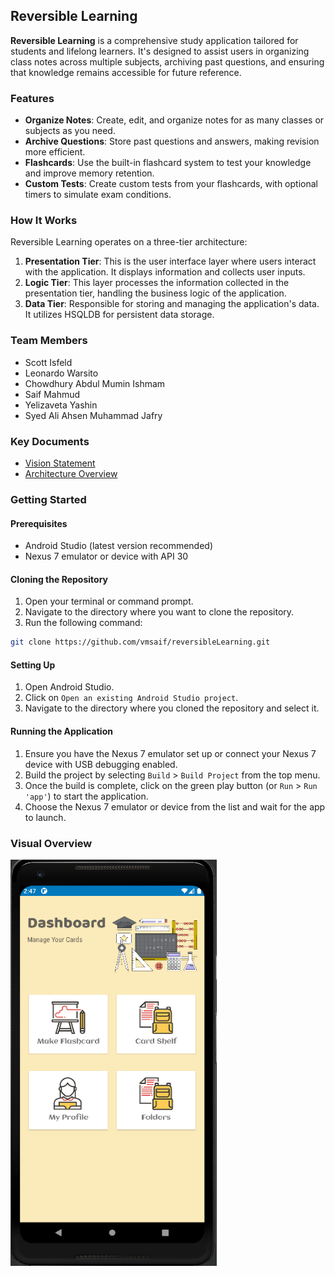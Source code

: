 ## Reversible Learning

**Reversible Learning** is a comprehensive study application tailored for students and lifelong learners. It's designed to assist users in organizing class notes across multiple subjects, archiving past questions, and ensuring that knowledge remains accessible for future reference.

### Features
- **Organize Notes**: Create, edit, and organize notes for as many classes or subjects as you need.
- **Archive Questions**: Store past questions and answers, making revision more efficient.
- **Flashcards**: Use the built-in flashcard system to test your knowledge and improve memory retention.
- **Custom Tests**: Create custom tests from your flashcards, with optional timers to simulate exam conditions.

### How It Works
Reversible Learning operates on a three-tier architecture:

1. **Presentation Tier**: This is the user interface layer where users interact with the application. It displays information and collects user inputs.
2. **Logic Tier**: This layer processes the information collected in the presentation tier, handling the business logic of the application.
3. **Data Tier**: Responsible for storing and managing the application's data. It utilizes HSQLDB for persistent data storage.

### Team Members
- Scott Isfeld
- Leonardo Warsito
- Chowdhury Abdul Mumin Ishmam
- Saif Mahmud
- Yelizaveta Yashin
- Syed Ali Ahsen Muhammad Jafry

### Key Documents
- [Vision Statement](https://github.com/muminishmam/reversibleLearning/blob/master/VISION.md)
- [Architecture Overview](https://github.com/muminishmam/reversibleLearning/blob/master/Documents/Architecture.md)

### Getting Started

#### Prerequisites
- Android Studio (latest version recommended)
- Nexus 7 emulator or device with API 30

#### Cloning the Repository
1. Open your terminal or command prompt.
2. Navigate to the directory where you want to clone the repository.
3. Run the following command:

```bash
git clone https://github.com/vmsaif/reversibleLearning.git
```

#### Setting Up
1. Open Android Studio.
2. Click on `Open an existing Android Studio project`.
3. Navigate to the directory where you cloned the repository and select it.

#### Running the Application
1. Ensure you have the Nexus 7 emulator set up or connect your Nexus 7 device with USB debugging enabled.
2. Build the project by selecting `Build` > `Build Project` from the top menu.
3. Once the build is complete, click on the green play button (or `Run` > `Run 'app'`) to start the application.
4. Choose the Nexus 7 emulator or device from the list and wait for the app to launch.

### Visual Overview
<img src="reversibleLearning.gif" width="330" height="650"/>
